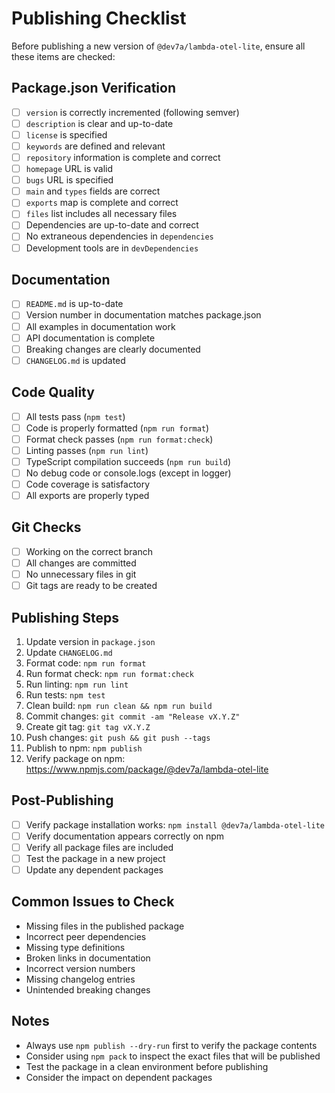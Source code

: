 # Publishing Checklist

Before publishing a new version of `@dev7a/lambda-otel-lite`, ensure all these items are checked:

## Package.json Verification
- [ ] `version` is correctly incremented (following semver)
- [ ] `description` is clear and up-to-date
- [ ] `license` is specified
- [ ] `keywords` are defined and relevant
- [ ] `repository` information is complete and correct
- [ ] `homepage` URL is valid
- [ ] `bugs` URL is specified
- [ ] `main` and `types` fields are correct
- [ ] `exports` map is complete and correct
- [ ] `files` list includes all necessary files
- [ ] Dependencies are up-to-date and correct
- [ ] No extraneous dependencies in `dependencies`
- [ ] Development tools are in `devDependencies`

## Documentation
- [ ] `README.md` is up-to-date
- [ ] Version number in documentation matches package.json
- [ ] All examples in documentation work
- [ ] API documentation is complete
- [ ] Breaking changes are clearly documented
- [ ] `CHANGELOG.md` is updated

## Code Quality
- [ ] All tests pass (`npm test`)
- [ ] Code is properly formatted (`npm run format`)
- [ ] Format check passes (`npm run format:check`)
- [ ] Linting passes (`npm run lint`)
- [ ] TypeScript compilation succeeds (`npm run build`)
- [ ] No debug code or console.logs (except in logger)
- [ ] Code coverage is satisfactory
- [ ] All exports are properly typed

## Git Checks
- [ ] Working on the correct branch
- [ ] All changes are committed
- [ ] No unnecessary files in git
- [ ] Git tags are ready to be created

## Publishing Steps
1. Update version in `package.json`
2. Update `CHANGELOG.md`
3. Format code: `npm run format`
4. Run format check: `npm run format:check`
5. Run linting: `npm run lint`
6. Run tests: `npm test`
7. Clean build: `npm run clean && npm run build`
8. Commit changes: `git commit -am "Release vX.Y.Z"`
9. Create git tag: `git tag vX.Y.Z`
10. Push changes: `git push && git push --tags`
11. Publish to npm: `npm publish`
12. Verify package on npm: https://www.npmjs.com/package/@dev7a/lambda-otel-lite

## Post-Publishing
- [ ] Verify package installation works: `npm install @dev7a/lambda-otel-lite`
- [ ] Verify documentation appears correctly on npm
- [ ] Verify all package files are included
- [ ] Test the package in a new project
- [ ] Update any dependent packages

## Common Issues to Check
- Missing files in the published package
- Incorrect peer dependencies
- Missing type definitions
- Broken links in documentation
- Incorrect version numbers
- Missing changelog entries
- Unintended breaking changes

## Notes
- Always use `npm publish --dry-run` first to verify the package contents
- Consider using `npm pack` to inspect the exact files that will be published
- Test the package in a clean environment before publishing
- Consider the impact on dependent packages 